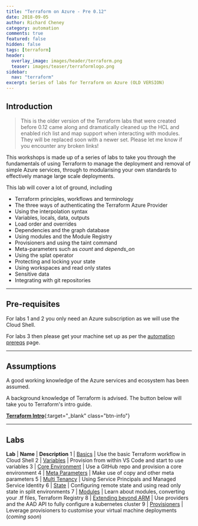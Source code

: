 ```yaml
---
title: "Terraform on Azure - Pre 0.12"
date: 2018-09-05
author: Richard Cheney
category: automation
comments: true
featured: false
hidden: false
tags: [terraform]
header:
  overlay_image: images/header/terraform.png
  teaser: images/teaser/terraformlogo.png
sidebar:
  nav: "terraform"
excerpt: Series of labs for Terraform on Azure (OLD VERSION)
---
```


## Introduction

> This is the older version of the Terraform labs that were created before 0.12 came along and dramatically cleaned up the HCL and enabled rich list and map support when interacting with modules. They will be replaced soon with a newer set. Please let me know if you encounter any broken links!

This workshops is made up of a series of labs to take you through the fundamentals of using Terraform to manage the deployment and removal of simple Azure services, through to modularising your own standards to effectively manage large scale deployments.

This lab will cover a lot of ground, including

* Terraform principles, workflows and terminology
* The three ways of authenticating the Terraform Azure Provider
* Using the interpolation syntax
* Variables, locals, data, outputs
* Load order and overrides
* Dependencies and the graph database
* Using modules and the Module Registry
* Provisioners and using the taint command
* Meta-parameters such as *count* and *depends_on*
* Using the splat operator
* Protecting and locking your state
* Using workspaces and read only states
* Sensitive data
* Integrating with git repositories

----------

## Pre-requisites

For labs 1 and 2 you only need an Azure subscription as we will use the Cloud Shell.

For labs 3 then please get your machine set up as per the [automation prereqs](./prereqs) page.

----------

## Assumptions

A good working knowledge of the Azure services and ecosystem has been assumed.

A background knowledge of Terraform is advised. The button below will take you to Terraform's intro guide.

[**Terraform Intro**](https://aka.ms/terraform/intro){:target="_blank" class="btn-info"}

----------

## Labs

**Lab** | **Name** | **Description**
1 | [Basics](lab1) | Use the basic Terraform workflow in Cloud Shell
2 | [Variables](lab2) | Provision from within VS Code and start to use variables
3 | [Core Environment](lab3) | Use a GitHub repo and provision a core environment
4 | [Meta Parameters](lab4) | Make use of copy and other meta parameters
5 | [Multi Tenancy](lab5) | Using Service Principals and Managed Service Identity
6 | [State](lab6) | Configuring remote state and using read only state in split environments
7 | [Modules](lab7) | Learn about modules, converting your .tf files, Terraform Registry
8 | [Extending beyond ARM](lab8) | Use providers and the AAD API to fully configure a kubernetes cluster
9 | [Provisioners](lab9) | Leverage provisioners to customise your virtual machine deployments (_coming soon_)

